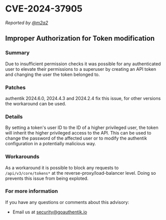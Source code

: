 # CVE-2024-37905

_Reported by [@m2a2](https://github.com/m2a2)_

## Improper Authorization for Token modification

### Summary

Due to insufficient permission checks it was possible for any authenticated user to elevate their permissions to a superuser by creating an API token and changing the user the token belonged to.

### Patches

authentik 2024.6.0, 2024.4.3 and 2024.2.4 fix this issue, for other versions the workaround can be used.

### Details

By setting a token's user ID to the ID of a higher privileged user, the token will inherit the higher privileged access to the API. This can be used to change the password of the affected user or to modify the authentik configuration in a potentially malicious way.

### Workarounds

As a workaround it is possible to block any requests to `/api/v3/core/tokens*` at the reverse-proxy/load-balancer level. Doing so prevents this issue from being exploted.

### For more information

If you have any questions or comments about this advisory:

-   Email us at [security@goauthentik.io](mailto:security@goauthentik.io)
